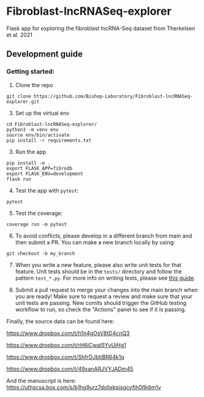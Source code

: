 # Fibroblast-lncRNASeq-explorer
Flask app for exploring the fibroblast lncRNA-Seq dataset from Therkelsen et al. 2021

## Development guide

### Getting started:

1. Clone the repo

```shell
git clone https://github.com/Bishop-Laboratory/Fibroblast-lncRNASeq-explorer.git
```

3. Set up the virtual env

```shell
cd Fibroblast-lncRNASeq-explorer/
python3 -m venv env
source env/bin/activate
pip install -r requirements.txt
```

3. Run the app

```shell
pip install -e .
export FLASK_APP=fibrodb
export FLASK_ENV=development
flask run
```

4. Test the app with `pytest`:

```shell
pytest
```

5. Test the coverage:

```shell
coverage run -m pytest
```

6. To avoid conflicts, please develop in a different branch from main and then submit a PR. You can make a new branch locally
by using:
   
```shell
git checkout -b my_branch
```

7. When you write a new feature, please also write unit tests for that feature. Unit tests should be in the `tests/` 
directory and follow the pattern `test_*.py`. For more info on writing tests, 
please see [this guide](https://flask.palletsprojects.com/en/2.0.x/tutorial/tests/).
   
8. Submit a pull request to merge your changes into the main branch when you are ready! Make sure to request a review and
make sure that your unit tests are passing. New comits should trigger the GitHub testing workflow to run, so check the "Actions" panel to see if it is passing.

Finally, the source data can be found here:

https://www.dropbox.com/t/h1n4gOsV8tD4cnQ3

https://www.dropbox.com/t/rH6iCwal5YvUjHg1

https://www.dropbox.com/t/ShfrDJbtiBR64k1q

https://www.dropbox.com/t/49xanARJVYJADm45

And the manuscript is here: https://uthscsa.box.com/s/b1hg9urz7dollxkpisgcyfih0l9djm1v
